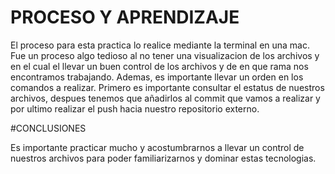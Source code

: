 # PROCESO Y APRENDIZAJE

El proceso para esta practica lo realice mediante la terminal en una mac.
Fue un proceso algo tedioso al no tener una visualizacion de los archivos y en el cual el llevar un buen control de los archivos y de en que rama nos encontramos trabajando. Ademas, es importante llevar un orden en los comandos a realizar.
Primero es importante consultar el estatus de nuestros archivos, despues 
tenemos que añadirlos al commit que vamos a realizar y por ultimo realizar el push 
hacia nuestro repositorio externo.

#CONCLUSIONES

Es importante practicar mucho y acostumbrarnos a llevar un control de nuestros archivos
para poder familiarizarnos y dominar estas tecnologias. 
